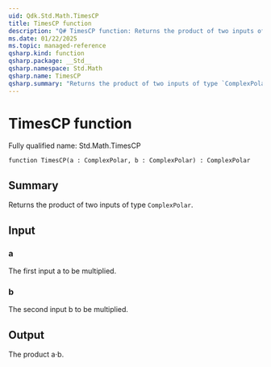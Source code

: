 ```yaml
---
uid: Qdk.Std.Math.TimesCP
title: TimesCP function
description: "Q# TimesCP function: Returns the product of two inputs of type `ComplexPolar`."
ms.date: 01/22/2025
ms.topic: managed-reference
qsharp.kind: function
qsharp.package: __Std__
qsharp.namespace: Std.Math
qsharp.name: TimesCP
qsharp.summary: "Returns the product of two inputs of type `ComplexPolar`."
---
```


# TimesCP function

Fully qualified name: Std.Math.TimesCP

```qsharp
function TimesCP(a : ComplexPolar, b : ComplexPolar) : ComplexPolar
```

## Summary
Returns the product of two inputs of type `ComplexPolar`.

## Input
### a
The first input a to be multiplied.
### b
The second input b to be multiplied.

## Output
The product a⋅b.
